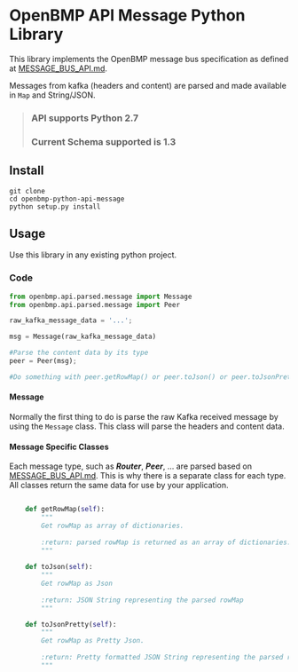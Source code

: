 # OpenBMP API Message Python Library

This library implements the OpenBMP message bus specification as defined at [MESSAGE_BUS_API.md](http://openbmp.org/#!docs/MESSAGE_BUS_API.md).
 
Messages from kafka (headers and content) are parsed and made available in ```Map``` and String/JSON.
> ### API supports Python 2.7
> ### Current Schema supported is 1.3

## Install 

    git clone 
    cd openbmp-python-api-message
    python setup.py install
    
## Usage
 
Use this library in any existing python project.

### Code

```python
from openbmp.api.parsed.message import Message
from openbmp.api.parsed.message import Peer

raw_kafka_message_data = '...';

msg = Message(raw_kafka_message_data)

#Parse the content data by its type
peer = Peer(msg);

#Do something with peer.getRowMap() or peer.toJson() or peer.toJsonPretty()

```

#### Message
Normally the first thing to do is parse the raw Kafka received message by using the ```Message``` class.  This class
will parse the headers and content data. 


#### Message Specific Classes
Each message type, such as ***Router***, ***Peer***, ... are parsed based on  [MESSAGE_BUS_API.md](http://openbmp.org/#!docs/MESSAGE_BUS_API.md).  This is why
there is a separate class for each type.  All classes return the same data for use by your application.  

```python

    def getRowMap(self):
        """
        Get rowMap as array of dictionaries.
    
        :return: parsed rowMap is returned as an array of dictionaries.
        """
    
    def toJson(self):
        """
        Get rowMap as Json
        
        :return: JSON String representing the parsed rowMap
        """

    def toJsonPretty(self):
        """
        Get rowMap as Pretty Json.
    
        :return: Pretty formatted JSON String representing the parsed rowMap.
        """

```
